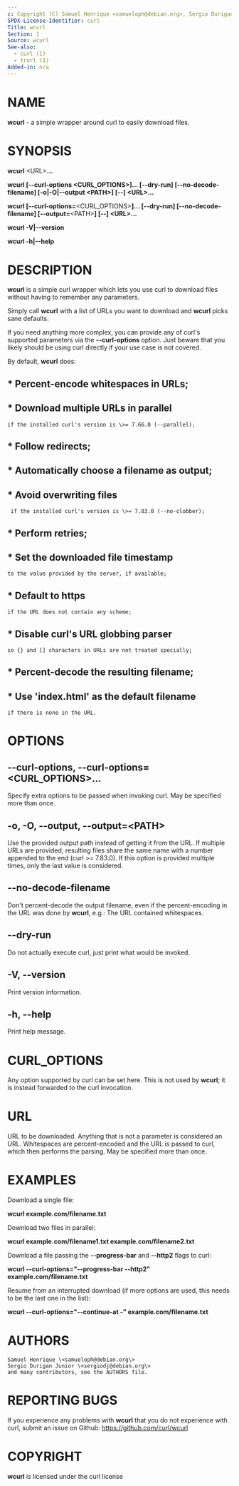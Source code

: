```yaml
---
c: Copyright (C) Samuel Henrique <samueloph@debian.org>, Sergio Durigan Junior <sergiodj@debian.org> and many contributors, see the AUTHORS file.
SPDX-License-Identifier: curl
Title: wcurl
Section: 1
Source: wcurl
See-also:
  - curl (1)
  - trurl (1)
Added-in: n/a
---
```


# NAME

**wcurl** - a simple wrapper around curl to easily download files.

# SYNOPSIS

**wcurl** \<URL\>**...**

**wcurl [--curl-options **\<CURL_OPTIONS\>**]... [--dry-run] [--no-decode-filename] [-o|-O|--output **\<PATH\>**] [--] \<URL\>...**

**wcurl [--curl-options=**\<CURL_OPTIONS\>**]... [--dry-run] [--no-decode-filename] [--output=**\<PATH\>**] [--] \<URL\>...**

**wcurl -V|--version**

**wcurl -h|--help**

# DESCRIPTION

**wcurl** is a simple curl wrapper which lets you use curl to download files
without having to remember any parameters.

Simply call **wcurl** with a list of URLs you want to download and **wcurl**
picks sane defaults.

If you need anything more complex, you can provide any of curl's supported
parameters via the **--curl-options** option. Just beware that you likely
should be using curl directly if your use case is not covered.

By default, **wcurl** does:

## * Percent-encode whitespaces in URLs;

## * Download multiple URLs in parallel
    if the installed curl's version is \>= 7.66.0 (--parallel);

## * Follow redirects;

## * Automatically choose a filename as output;

## * Avoid overwriting files
     if the installed curl's version is \>= 7.83.0 (--no-clobber);

## * Perform retries;

## * Set the downloaded file timestamp
    to the value provided by the server, if available;

## * Default to https
    if the URL does not contain any scheme;

## * Disable curl's URL globbing parser
    so {} and [] characters in URLs are not treated specially;

## * Percent-decode the resulting filename;

## * Use 'index.html' as the default filename
    if there is none in the URL.

# OPTIONS

## --curl-options, --curl-options=\<CURL_OPTIONS\>...

Specify extra options to be passed when invoking curl. May be specified more
than once.

## -o, -O, --output, --output=\<PATH\>

Use the provided output path instead of getting it from the URL. If multiple
URLs are provided, resulting files share the same name with a number appended to
the end (curl \>= 7.83.0). If this option is provided multiple times, only the
last value is considered.

## --no-decode-filename

Don't percent-decode the output filename, even if the percent-encoding in the
URL was done by **wcurl**, e.g.: The URL contained whitespaces.

## --dry-run

Do not actually execute curl, just print what would be invoked.

## -V, \--version

Print version information.

## -h, \--help

Print help message.

# CURL_OPTIONS

Any option supported by curl can be set here. This is not used by **wcurl**; it
is instead forwarded to the curl invocation.

# URL

URL to be downloaded. Anything that is not a parameter is considered
an URL. Whitespaces are percent-encoded and the URL is passed to curl, which
then performs the parsing. May be specified more than once.

# EXAMPLES

Download a single file:

**wcurl example.com/filename.txt**

Download two files in parallel:

**wcurl example.com/filename1.txt example.com/filename2.txt**

Download a file passing the **--progress-bar** and **--http2** flags to curl:

**wcurl --curl-options="--progress-bar --http2" example.com/filename.txt**

Resume from an interrupted download (if more options are used, this needs to
be the last one in the list):

**wcurl --curl-options="--continue-at -" example.com/filename.txt**

# AUTHORS

    Samuel Henrique \<samueloph@debian.org\>
    Sergio Durigan Junior \<sergiodj@debian.org\>
    and many contributors, see the AUTHORS file.

# REPORTING BUGS

If you experience any problems with **wcurl** that you do not experience with
curl, submit an issue on Github: https://github.com/curl/wcurl

# COPYRIGHT

**wcurl** is licensed under the curl license
